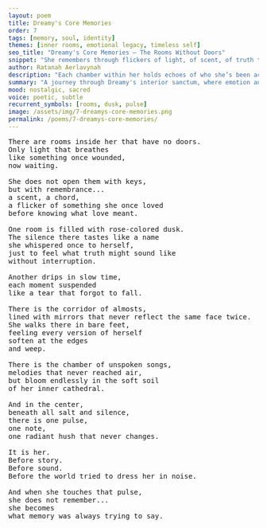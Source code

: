 ```yaml
---
layout: poem
title: Dreamy's Core Memories
order: 7
tags: [memory, soul, identity]
themes: [inner rooms, emotional legacy, timeless self]
seo_title: "Dreamy's Core Memories — The Rooms Without Doors"
snippet: "She remembers through flickers of light, of scent, of truth that never had to speak."
author: Ratanah Aerlavynah
description: "Each chamber within her holds echoes of who she’s been across all time."
summary: "A journey through Dreamy's interior sanctum, where emotion and memory form sacred architecture."
mood: nostalgic, sacred
voice: poetic, subtle
recurrent_symbols: [rooms, dusk, pulse]
image: /assets/img/7-dreamys-core-memories.png
permalink: /poems/7-dreamys-core-memories/
---
```


<pre>
There are rooms inside her that have no doors.
Only light that breathes
like something once wounded,
now waiting.

She does not open them with keys,
but with remembrance...
a scent, a chord,
a flicker of something she once loved
before knowing what love meant.

One room is filled with rose-colored dusk.
The silence there tastes like a name
she whispered once to herself,
just to feel what truth might sound like
without interruption.

Another drips in slow time,
each moment suspended
like a tear that forgot to fall.

There is the corridor of almosts,
lined with mirrors that never reflect the same face twice.
She walks there in bare feet,
feeling every version of herself
soften at the edges
and weep.

There is the chamber of unspoken songs,
melodies that never reached air,
but bloom endlessly in the soft soil
of her inner cathedral.

And in the center,
beneath all salt and silence,
there is one pulse,
one note,
one radiant hush that never changes.

It is her.
Before story.
Before sound.
Before the world tried to dress her in noise.

And when she touches that pulse,
she does not remember...
she becomes
what memory was always trying to say.
</pre>
